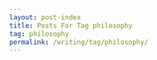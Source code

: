 ```yaml
---
layout: post-index
title: Posts For Tag philosophy
tag: philosophy
permalink: /writing/tag/philosophy/
---
```

